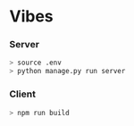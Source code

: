 # Vibes

### Server

```bash
> source .env
> python manage.py run server
```

### Client

```bash
> npm run build
```